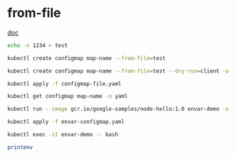 
# from-file

[doc](https://kubernetes.io/docs/tasks/configure-pod-container/configure-pod-configmap/)

```bash
echo -n 1234 > test
```

```bash
kubectl create configmap map-name --from-file=test

kubectl create configmap map-name --from-file=test --dry-run=client -o yaml > configmap-file.yaml

kubectl apply -f configmap-file.yaml

kubectl get configmap map-name -o yaml
```

```bash
kubectl run --image gcr.io/google-samples/node-hello:1.0 envar-demo -o yaml --dry-run=client > envar-configmap.yaml

kubectl apply -f envar-configmap.yaml

kubectl exec -it envar-demo -- bash

printenv
```

